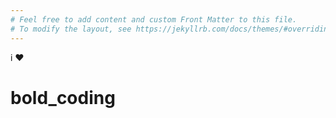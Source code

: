```yaml
---
# Feel free to add content and custom Front Matter to this file.
# To modify the layout, see https://jekyllrb.com/docs/themes/#overriding-theme-defaults
---
```


<p>i ♥ <i class="fab fa-connectdevelop"></i></p>
<head>
<link rel="stylesheet" type="text/css" href="header.css">
<script src="https://kit.fontawesome.com/c6be4965ce.js" crossorigin="anonymous"></script>

</head>

# bold_coding 

